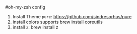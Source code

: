 #oh-my-zsh config

1. Install Theme `pure`: https://github.com/sindresorhus/pure
2. install colors supports
    brew install coreutils
3. install `z`:
    brew install z
